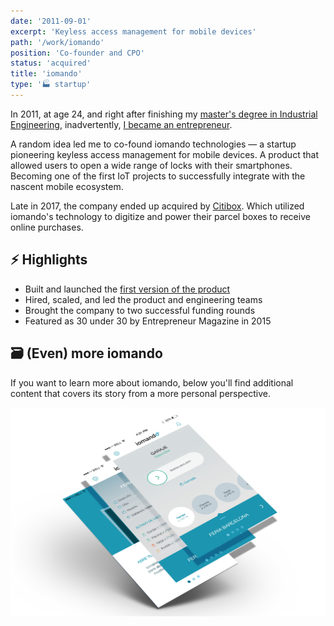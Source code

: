 ```yaml
---
date: '2011-09-01'
excerpt: 'Keyless access management for mobile devices'
path: '/work/iomando'
position: 'Co-founder and CPO'
status: 'acquired'
title: 'iomando'
type: '🏭 startup'
---
```


In 2011, at age 24, and right after finishing my [master's degree in Industrial Engineering](/blog/2013/industrial-engineer), inadvertently, [I became an entrepreneur](/blog/2013/iomando-prologue).

A random idea led me to co-found iomando technologies — a startup pioneering keyless access management for mobile devices. A product that allowed users to open a wide range of locks with their smartphones. Becoming one of the first IoT projects to successfully integrate with the nascent mobile ecosystem.

Late in 2017, the company ended up acquired by [Citibox](https://www.citibox.com/). Which utilized iomando's technology to digitize and power their parcel boxes to receive online purchases.

## ⚡️ Highlights

- Built and launched the [first version of the product](/blog/2013/iomando-10)
- Hired, scaled, and led the product and engineering teams
- Brought the company to two successful funding rounds
- Featured as 30 under 30 by Entrepreneur Magazine in 2015

## 🗃 (Even) more iomando

If you want to learn more about iomando, below you'll find additional content that covers its story from a more personal perspective.

![iomando mobile app](../../../img/pages/iomando-app.jpg 'iomando mobile app')
